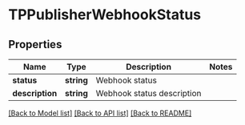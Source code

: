 # TPPublisherWebhookStatus

## Properties
Name | Type | Description | Notes
------------ | ------------- | ------------- | -------------
**status** | **string** | Webhook status | 
**description** | **string** | Webhook status description | 

[[Back to Model list]](../README.md#documentation-for-models) [[Back to API list]](../README.md#documentation-for-api-endpoints) [[Back to README]](../README.md)


